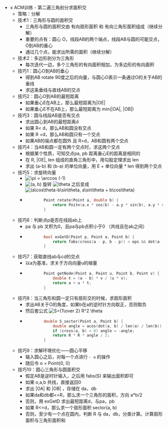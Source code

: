 - x ACM训练 - 第二遍三角剖分求面积交  
	- 策略：分解  
	- 技术1：三角形与圆的面积交  
		- 三角形与圆的面积交由 有向扇形面积 和 有向三角形面积组成（继续分解）  
		- 重要的点有：圆心 O，线段AB的两个端点，线段AB与圆的可能交点，O到AB的垂心  
		- 通过几个点，能求出所需的面积（继续分解）  
	- 技术2：多边形剖分为三角形  
		- 每次迭代一边，多个三角形的有向面积相加，为多边形的有向面积  
	- 技巧1：圆心O到AB的垂心  
		- 得到AB rotate 90度之后的向量，与圆心O表示一条通过O的关于AB的垂线  
		- 求这条垂线与直线AB的交点  
	- 技巧2：圆心O到AB的最短距离  
		- 如果垂心E在AB上，那么最短距离为|OE|  
		- 如果垂心E不在AB上，那么最短距离为 min(|OA|, |OB|)  
	- 技巧3：圆与线段AB是否有交点  
		- 求出圆心到AB的最短距离d  
		- 如果 R< d，那么AB和圆没有交点  
		- 如果 R =d，那么AB和圆只有一个交点  
		- 如果AB的端点都在圆外 且 R>d，AB和圆有两个交点  
	- 技巧4：当AB和圆一定有两个交点时，求这两个交点  
		- 根据某个性质，可知交点pa, pb 距离垂心E的距离是相同的  
		- 在 R, |OE|, len 组成的直角三角形中，用勾股定理求出 len  
		- 求出 (a-b) 和 (b-a) 的单位向量，用 E + 单位向量 * len 得到两个交点  
	- 技巧5：求旋转向量  
		-  <img src="https://www.zhihu.com/equation?tex=\pi = \arccos (-1)" alt="\pi = \arccos (-1)" class="ee_img tr_noresize" eeimg="1">   
		-  <img src="https://www.zhihu.com/equation?tex=(a, b)" alt="(a, b)" class="ee_img tr_noresize" eeimg="1">  旋转  <img src="https://www.zhihu.com/equation?tex=\theta" alt="\theta" class="ee_img tr_noresize" eeimg="1">  之后变成  <img src="https://www.zhihu.com/equation?tex=(a\cos\theta-b\sin\theta, a\sin\theta + b\cos\theta)" alt="(a\cos\theta-b\sin\theta, a\sin\theta + b\cos\theta)" class="ee_img tr_noresize" eeimg="1">   
		-  
		  ``` c++
		  		  Point rotate(Point a, double b) {
		  		      return Poitn(a.x * cos(b) - a.y * sin(b), a.y * sin(b) + a.x * cos(b));
		  		  }
		  ```
	- 技巧6：判断点p是否在线段ab上  
		- pa 与 pb 叉积为0，且pa与pb点积小于0 （共线且在ab之间）  
		-  
		  ``` c++
		  		  bool exGetD(Point p, Point a, Point b) {
		  		      return fabs(cross(a - p, b - p)) < eps && dot(a - p, b - p) <= 0;
		  		  }
		  ```
	- 技巧7：获取直线ab与cd的交点  
		- 以a为基准，求关于方向向量u的缩量  
		-  
		  ``` c++
		  		  Point getNode(Point a, Point u, Point b, Point v) {
		  		      double t = (a - b) * v / (u * v);
		  		      return a + u * t;
		  		  }
		  ```
	- 技巧8：当三角形和圆一定只有扇形交的时候，求扇形面积  
		- 求出AB关于O的角度，如果b在a的逆时针方向取正，否则取负  
		- 然后套公式  <img src="https://www.zhihu.com/equation?tex=S={1\over 2} R^2 \theta" alt="S={1\over 2} R^2 \theta" class="ee_img tr_noresize" eeimg="1">   
		-  
		  ``` c++
		  		  double S_sector(Point a, Point b) {
		  		      double angle = acos(dot(a, b) / len(a) / len(b));
		  		      if (cross(a, b) < 0) angle = -angle;
		  		      return R * R * angle / 2;
		  		  }
		  ```
	- 技巧9：求解环境优化——圆心平移  
		- 输入圆心之后，对每一个点进行 `- o` 的操作  
		- 随后令 o = Point(0, 0)  
	- 技巧10：圆心三角形与圆面积交  
		- 假定AB是逆时针输入，之后用 fabs(S) 来输出面积即可  
		- 如果 o,a,b 共线，直接返回0  
		- 求出 |OA| 和 |OB| ，存储在 da，db  
		- 如果da和db都<=R，那么求一个三角形的面积，方向 a*b/2  
		- 否则，用 exGetD 求出最短距离d，与pa，pb  
		- 如果 R<=d，那么求一个扇形面积 sector(a, b)  
		- 否则，至少有一个点在圆内，判断 R 与 da，db，分类计算。计算扇形面积与三角形面积和  